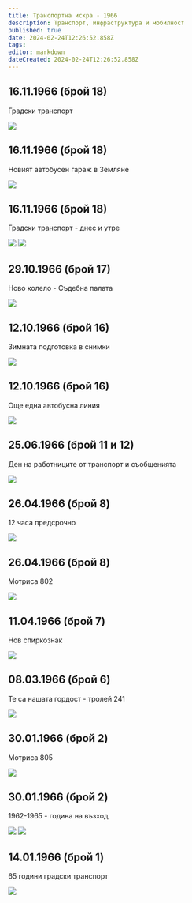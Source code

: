 ```yaml
---
title: Транспортна искра - 1966
description: Транспорт, инфраструктура и мобилност
published: true
date: 2024-02-24T12:26:52.858Z
tags: 
editor: markdown
dateCreated: 2024-02-24T12:26:52.858Z
---
```



## 16.11.1966 (брой 18)
Градски транспорт

<img src="9999999999999999">

## 16.11.1966 (брой 18)
Новият автобусен гараж в Земляне

<img src="http://46.10.181.183:1518/trinmo/literature/vestnik-transportna-iskra/1966/1966.11.16-br18-3.jpg">

## 16.11.1966 (брой 18)
Градски транспорт - днес и утре

<img src="http://46.10.181.183:1518/trinmo/literature/vestnik-transportna-iskra/1966/1966.11.16-br18-1.jpg">
<img src="http://46.10.181.183:1518/trinmo/literature/vestnik-transportna-iskra/1966/1966.11.16-br18-2.jpg">


## 29.10.1966 (брой 17)
Ново колело - Съдебна палата

<img src="http://46.10.181.183:1518/trinmo/literature/vestnik-transportna-iskra/1966/1966.10.29-br17.jpg">

## 12.10.1966 (брой 16)
Зимната подготовка в снимки

<img src="http://46.10.181.183:1518/trinmo/literature/vestnik-transportna-iskra/1966/1966.10.12-br16-2.jpg">

## 12.10.1966 (брой 16)
Още една автобусна линия

<img src="http://46.10.181.183:1518/trinmo/literature/vestnik-transportna-iskra/1966/1966.10.12-br16-1.jpg">

## 25.06.1966 (брой 11 и 12)
Ден на работниците от транспорт и съобщенията

<img src="9999999999999999">

## 26.04.1966 (брой 8)
12 часа предсрочно

<img src="http://46.10.181.183:1518/trinmo/literature/vestnik-transportna-iskra/1966/1966.04.26-br8-2.jpg">

## 26.04.1966 (брой 8)
Мотриса 802

<img src="http://46.10.181.183:1518/trinmo/literature/vestnik-transportna-iskra/1966/1966.04.26-br8-1.jpg">

## 11.04.1966 (брой 7)
Нов спиркознак

<img src="http://46.10.181.183:1518/trinmo/literature/vestnik-transportna-iskra/1966/1966.04-11-br7.jpg">

## 08.03.1966 (брой 6)
Те са нашата гордост - тролей 241

<img src="http://46.10.181.183:1518/trinmo/literature/vestnik-transportna-iskra/1966/1966.03.08-br6.jpg">

## 30.01.1966 (брой 2)
Мотриса 805

<img src="http://46.10.181.183:1518/trinmo/literature/vestnik-transportna-iskra/1966/1966.01.30-br2-1.jpg">

## 30.01.1966 (брой 2)
1962-1965 - година на възход

<img src="http://46.10.181.183:1518/trinmo/literature/vestnik-transportna-iskra/1966/1966.01.30-br2-0.jpg">
<img src="http://46.10.181.183:1518/trinmo/literature/vestnik-transportna-iskra/1966/1966.01.30-br2.jpg">


## 14.01.1966 (брой 1)
65 години градски транспорт

<img src="http://46.10.181.183:1518/trinmo/literature/vestnik-transportna-iskra/1966/1966.01.14-br1.jpg">

